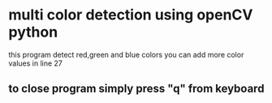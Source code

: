 # multi color detection using openCV python 
this program detect red,green and blue colors 
you can add more color values in line 27
<h2> to close program simply press "q" from keyboard </h2>
